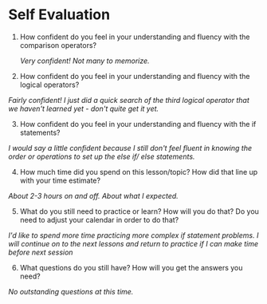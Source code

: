 # Self Evaluation

1. How confident do you feel in your understanding and fluency with the comparison operators?

    *Very confident! Not many to memorize.*

2. How confident do you feel in your understanding and fluency with the logical operators?

*Fairly confident! I just did a quick search of the third logical operator that we haven't learned yet - don't quite get it yet.*

3. How confident do you feel in your understanding and fluency with the if statements?

*I would say a little confident because I still don't feel fluent in knowing the order or operations to set up the else if/ else statements.*

4. How much time did you spend on this lesson/topic? How did that line up with your time estimate?

*About 2-3 hours on and off. About what I expected.*


5. What do you still need to practice or learn? How will you do that? Do you need to adjust your calendar in order to do that?

*I'd like to spend more time practicing more complex if statement problems. I will continue on to the next lessons and return to practice if I can make time before next session*


6. What questions do you still have? How will you get the answers you need?

*No outstanding questions at this time.*

